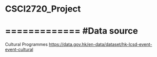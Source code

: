 # CSCI2720_Project
=============
#Data source
=============
Cultural Programmes https://data.gov.hk/en-data/dataset/hk-lcsd-event-event-cultural
